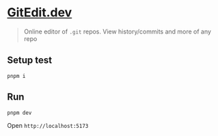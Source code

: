 # [GitEdit.dev](https://gitedit.dev)

> Online editor of `.git` repos. View history/commits and more of any repo

## Setup test

```
pnpm i
```

## Run

```
pnpm dev
```

Open `http://localhost:5173`
